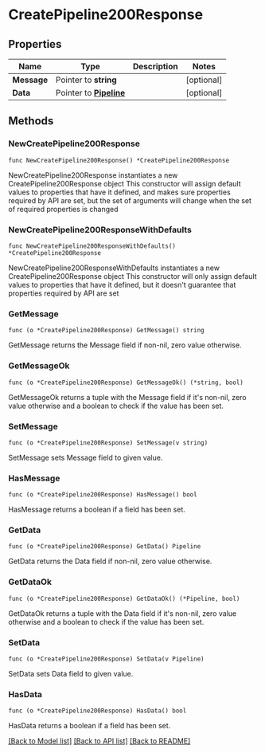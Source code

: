 # CreatePipeline200Response

## Properties

Name | Type | Description | Notes
------------ | ------------- | ------------- | -------------
**Message** | Pointer to **string** |  | [optional] 
**Data** | Pointer to [**Pipeline**](Pipeline.md) |  | [optional] 

## Methods

### NewCreatePipeline200Response

`func NewCreatePipeline200Response() *CreatePipeline200Response`

NewCreatePipeline200Response instantiates a new CreatePipeline200Response object
This constructor will assign default values to properties that have it defined,
and makes sure properties required by API are set, but the set of arguments
will change when the set of required properties is changed

### NewCreatePipeline200ResponseWithDefaults

`func NewCreatePipeline200ResponseWithDefaults() *CreatePipeline200Response`

NewCreatePipeline200ResponseWithDefaults instantiates a new CreatePipeline200Response object
This constructor will only assign default values to properties that have it defined,
but it doesn't guarantee that properties required by API are set

### GetMessage

`func (o *CreatePipeline200Response) GetMessage() string`

GetMessage returns the Message field if non-nil, zero value otherwise.

### GetMessageOk

`func (o *CreatePipeline200Response) GetMessageOk() (*string, bool)`

GetMessageOk returns a tuple with the Message field if it's non-nil, zero value otherwise
and a boolean to check if the value has been set.

### SetMessage

`func (o *CreatePipeline200Response) SetMessage(v string)`

SetMessage sets Message field to given value.

### HasMessage

`func (o *CreatePipeline200Response) HasMessage() bool`

HasMessage returns a boolean if a field has been set.

### GetData

`func (o *CreatePipeline200Response) GetData() Pipeline`

GetData returns the Data field if non-nil, zero value otherwise.

### GetDataOk

`func (o *CreatePipeline200Response) GetDataOk() (*Pipeline, bool)`

GetDataOk returns a tuple with the Data field if it's non-nil, zero value otherwise
and a boolean to check if the value has been set.

### SetData

`func (o *CreatePipeline200Response) SetData(v Pipeline)`

SetData sets Data field to given value.

### HasData

`func (o *CreatePipeline200Response) HasData() bool`

HasData returns a boolean if a field has been set.


[[Back to Model list]](../README.md#documentation-for-models) [[Back to API list]](../README.md#documentation-for-api-endpoints) [[Back to README]](../README.md)


